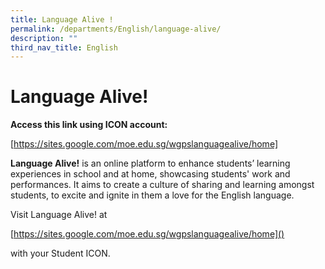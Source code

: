 ```yaml
---
title: Language Alive !
permalink: /departments/English/language-alive/
description: ""
third_nav_title: English
---
```

# Language Alive!
**Access this link using ICON account:**

[https://sites.google.com/moe.edu.sg/wgpslanguagealive/home]

**Language Alive!** is an online platform to enhance students’ learning experiences in school and at home, showcasing students' work and performances. It aims to create a culture of sharing and learning amongst students, to excite and ignite in them a love for the English language.

Visit Language Alive! at

[https://sites.google.com/moe.edu.sg/wgpslanguagealive/home]()

with your Student ICON.